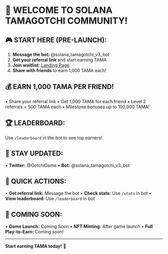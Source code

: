# 📌 **WELCOME TO SOLANA TAMAGOTCHI COMMUNITY!**

## 🎮 **START HERE (PRE-LAUNCH):**
1. **Message the bot:** @solana_tamagotchi_v3_bot
2. **Get your referral link** and start earning TAMA
3. **Join waitlist:** [Landing Page](https://tr1h.github.io/solana-tamagotchi/)
4. **Share with friends** to earn 1,000 TAMA each!

## 💰 **EARN 1,000 TAMA PER FRIEND!**
• Share your referral link
• Get 1,000 TAMA for each friend
• Level 2 referrals = 500 TAMA each
• Milestone bonuses up to 100,000 TAMA!

## 🏆 **LEADERBOARD:**
Use `/leaderboard` in the bot to see top earners!

## 📢 **STAY UPDATED:**
• **Twitter:** @GotchiGame
• **Bot:** @solana_tamagotchi_v3_bot

## 🎯 **QUICK ACTIONS:**
• **Get referral link:** Message the bot
• **Check stats:** Use `/stats` in bot
• **View leaderboard:** Use `/leaderboard` in bot

## 🚀 **COMING SOON:**
• **Game Launch:** Coming Soon
• **NFT Minting:** After game launch
• **Full Play-to-Earn:** Coming soon!

---

**Start earning TAMA today!** 🚀
